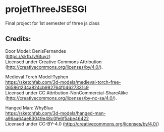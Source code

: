 # projetThreeJSESGI
Final project for 1st semester of three js class


## Credits:
Door Model: DenisFernandes <br>
(https://skfb.ly/6tuyz)<br> 
Licensed under Creative Commons Attribution (http://creativecommons.org/licenses/by/4.0/).

Medieval Torch Model:Typhen <br>
https://sketchfab.com/3d-models/medieval-torch-free-065861234a824cb982764f04627331c9 <br>
Licensed under CC Attribution-NonCommercial-ShareAlike (http://creativecommons.org/licenses/by-nc-sa/4.0/).

Hanged Man: WhyBlue <br>
https://sketchfab.com/3d-models/hanged-man-a96aa64ae83049e48c0fe6f5abe46422 <br>
Licensed under CC-BY-4.0 (http://creativecommons.org/licenses/by/4.0/)